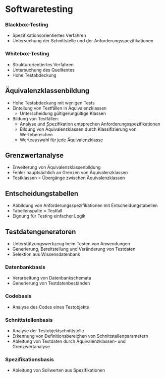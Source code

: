 # Softwaretesting

### Blackbox-Testing
- Spezifikationsorientiertes Verfahren
- Untersuchung der Schnittstelle und der Anforderungsspezifikationen

### Whitebox-Testing
- Strukturorientiertes Verfahren
- Untersuchung des Quelltextes
- Hohe Testabdeckung

## Äquivalenzklassenbildung
- Hohe Testabdeckung mit wenigen Tests
- Einteilung von Testfällen in Äquivalenzklassen
  - Unterscheidung gültige/ungültige Klassen
- Bildung von Testfällen:
  - Analyse und Spezifikation entsprechen Anforderungsspezifikationen
  - Bildung von Äquivalenzklassen durch Klassifizierung von Wertebereichen
  - Werteauswahl für jede Äquivalenzklasse
 
## Grenzwertanalyse
- Erweiterung von Äquivalenzklassenbildung
- Fehler hauptsächlich an Grenzen von Äquivalenzklassen
- Testklassen = Übergänge zwischen Äquivalenzklassen

## Entscheidungstabellen
- Abbildung von Anforderungsspezifikationen mit Entscheidungstabellen
- Tabellenspalte = Testfall
- Eignung für Testing einfacher Logik

## Testdatengeneratoren
- Unterstützungswerkzeug beim Testen von Anwendungen
- Generierung, Bereitstellung und Veränderung von Testdaten
- Selektion aus Wissensdatenbank

### Datenbankbasis
- Verarbeitung von Datenbankschemata
- Generierung von Testdatenbeständen

### Codebasis
- Analyse des Codes eines Testobjekts

### Schnittstellenbasis
- Analyse der Testobjektschnittstelle
- Erkennung von Definitionsbereichen von Schnittstellenparametern
- Ableitung von Testdaten durch Äquivalenzklassen- und Grenzwertanalyse

### Spezifikationsbasis
- Ableitung von Sollwerten aus Spezifikationen
